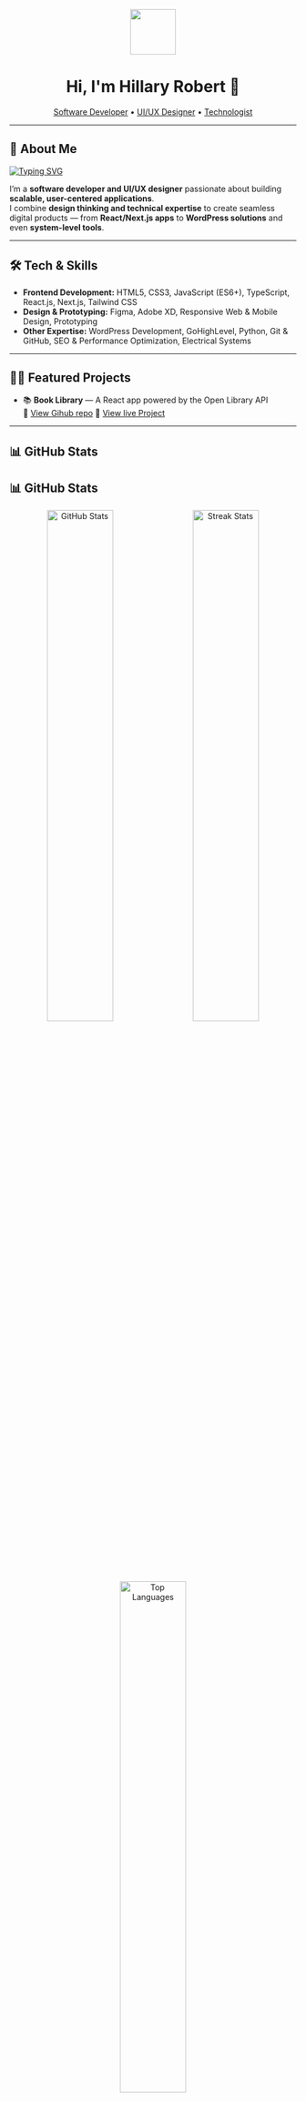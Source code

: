 <p align="center">
  <img src="https://media.giphy.com/media/WUlplcMpOCEmTGBtBW/giphy.gif" width="80">
</p>

<h1 align="center">Hi, I'm Hillary Robert 👋</h1>

<p align="center">
  <a href="https://github.com/Hillary-Robert">Software Developer</a> • 
  <a href="https://www.linkedin.com/in/hillaryrobert30/">UI/UX Designer</a> • 
  <a href="https://hillaryrobert.netlify.app/">Technologist</a>
</p>

---

## 📝 About Me

[![Typing SVG](https://readme-typing-svg.herokuapp.com?font=Titillium+Web&size=22&color=2CB770&lines=Software+Developer;UI%2FUX+Designer;Frontend+Developer;React+%26+Next.js+Enthusiast;WordPress+Developer;GoHighLevel+Specialist;TypeScript+%26+JavaScript;TailwindCSS+Stylist)](https://git.io/typing-svg)


I’m a **software developer and UI/UX designer** passionate about building **scalable, user-centered applications**.  
I combine **design thinking and technical expertise** to create seamless digital products — from **React/Next.js apps** to **WordPress solutions** and even **system-level tools**.  

---

## 🛠️ Tech & Skills  

- **Frontend Development:** HTML5, CSS3, JavaScript (ES6+), TypeScript, React.js, Next.js, Tailwind CSS  
- **Design & Prototyping:** Figma, Adobe XD, Responsive Web & Mobile Design, Prototyping  
- **Other Expertise:** WordPress Development, GoHighLevel, Python, Git & GitHub, SEO & Performance Optimization, Electrical Systems  

---

## 👨‍💻 Featured Projects  

- 📚 **Book Library** — A React app powered by the Open Library API  
  🔗 [View Gihub repo](https://github.com/Hillary-Robert/book-app)
   🔗 [View live Project](https://book-library-search.netlify.app/)



---

## 📊 GitHub Stats
## 📊 GitHub Stats
<p align="center">

  <img src="https://github-readme-stats.vercel.app/api?username=Hillary-Robert&show_icons=true&theme=radical&hide_border=false" alt="GitHub Stats" width="48%" style="margin-right:2%" />


  <img src="https://github-readme-streak-stats.herokuapp.com/?user=Hillary-Robert&theme=radical&hide_border=false" alt="Streak Stats" width="48%" />


  <img src="https://github-readme-stats.vercel.app/api/top-langs/?username=Hillary-Robert&layout=compact&theme=radical&hide_border=false" alt="Top Languages" width="48%" style="margin-top:10px" />
</p>


---

## ✍️ Content & Writing  
- [How to Build an Engaging Portfolio Website](#)  
- [Why Interactive Learning Matters in Tech](#)  
- [Understanding Frontend Animations with CSS & React](#)  

---

## 🌍 Connect With Me  
<p align="center">
  <a href="https://hillaryrobert.netlify.app/"><img src="https://img.shields.io/badge/Portfolio-%232CB770?style=for-the-badge&logo=vercel&logoColor=white" /></a>
  <a href="https://www.linkedin.com/in/hillaryrobert30/"><img src="https://img.shields.io/badge/LinkedIn-blue?style=for-the-badge&logo=linkedin" /></a>
  <a href="https://x.com/hillaryrobert01?s=21"><img src="https://img.shields.io/badge/Twitter-black?style=for-the-badge&logo=twitter" /></a>
  <a href="mailto:roberthillary30@gmail.com"><img src="https://img.shields.io/badge/Email-D14836?style=for-the-badge&logo=gmail&logoColor=white" /></a>
</p>

---

<p align="center">
  <img src="https://media.giphy.com/media/26n7b7PjSOZJwVCmY/giphy.gif" width="200">
</p>

✨ _“Design with purpose, build with passion.”_
